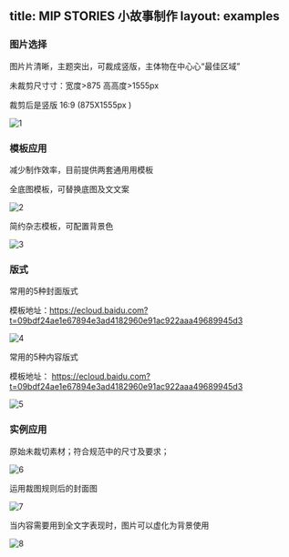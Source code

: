 title: MIP STORIES  小故事制作
layout: examples
---

### 图片选择

图⽚片清晰，主题突出，可裁成竖版，主体物在中⼼心“最佳区域”

未裁剪尺⼨寸：宽度>875 ⾼高度>1555px

裁剪后是竖版 16:9 (875X1555px )

![1](http://mipstatic.baidu.com/static/mip-static/mip-story/demo/static/1.png)



### 模板应用

减少制作效率，目前提供两套通⽤用模板

全底图模板，可替换底图及⽂文案

![2](http://mipstatic.baidu.com/static/mip-static/mip-story/demo/static/2.png)

简约杂志模板，可配置背景色

![3](http://mipstatic.baidu.com/static/mip-static/mip-story/demo/static/3.png)





### 版式

常用的5种封面版式

模板地址：https://ecloud.baidu.com?t=09bdf24ae1e67894e3ad4182960e91ac922aaa49689945d3

![4](http://mipstatic.baidu.com/static/mip-static/mip-story/demo/static/4.png)



常用的5种内容版式

模板地址：
<https://ecloud.baidu.com?t=09bdf24ae1e67894e3ad4182960e91ac922aaa49689945d3>

![5](http://mipstatic.baidu.com/static/mip-static/mip-story/demo/static/5.png)



### 实例应用

原始未裁切素材；符合规范中的尺寸及要求；

![6](http://mipstatic.baidu.com/static/mip-static/mip-story/demo/static/6.png)

运用裁图规则后的封面图

![7](http://mipstatic.baidu.com/static/mip-static/mip-story/demo/static/7.png)

当内容需要用到全文字表现时，图片可以虚化为背景使用

![8](http://mipstatic.baidu.com/static/mip-static/mip-story/demo/static/8.png)